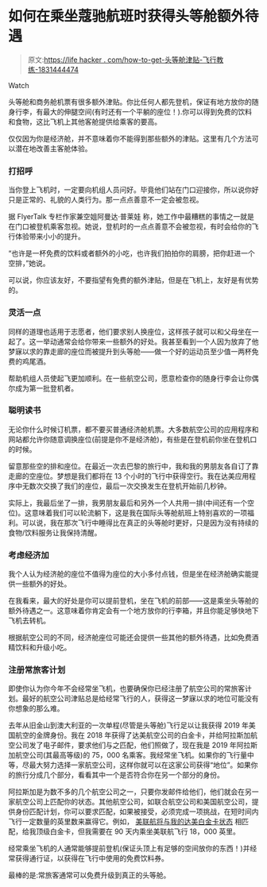 # 如何在乘坐蔻驰航班时获得头等舱额外待遇

> 原文:[https://life hacker . com/how-to-get-头等舱津贴-飞行教练-1831444474](https://lifehacker.com/how-to-get-first-class-perks-while-flying-coach-1831444474)

Watch

头等舱和商务舱机票有很多额外津贴。你比任何人都先登机，保证有地方放你的随身行李，有最大的伸腿空间(有时还有一个平躺的座位！).你可以得到免费的饮料和食物，这比飞机上其他客舱提供给乘客的要高。

仅仅因为你是经济舱，并不意味着你不能得到那些额外的津贴。这里有几个方法可以潜在地改善主客舱体验。

### 打招呼

当你登上飞机时，一定要向机组人员问好。毕竟他们站在门口迎接你，所以说你好只是正常的、礼貌的人类行为。那一点点善意不一定会被忽视。

据 FlyerTalk 专栏作家兼空姐阿曼达·普莱娃 称，她工作中最糟糕的事情之一就是在门口被登机乘客忽视。她说，登机时的一点点善意不会被忽视，有时会给你的飞行体验带来小小的提升。

“也许是一杯免费的饮料或者额外的小吃，也许我们拍拍你的肩膀，把你赶进一个空排，”她说。

可以说，你应该友好，不要指望有免费的额外津贴，但是在飞机上，友好是有优势的。

### 灵活一点

同样的道理也适用于志愿者，他们要求别人换座位，这样孩子就可以和父母坐在一起了。这一举动通常会给你带来一些额外的好处。我甚至看到一个人因为放弃了他梦寐以求的靠走廊的座位而被提升到头等舱——做一个好的运动员至少值一两杯免费的鸡尾酒。

帮助机组人员使起飞更加顺利。在一些航空公司，愿意检查你的随身行李会让你偶尔成为第一批登机者。

### 聪明读书

无论你什么时候订机票，都不要买普通经济舱机票。大多数航空公司的应用程序和网站都允许你随意调换座位(前提是你不是经济舱)，有些是在登机前你坐在登机口的时候。

留意那些空的排和座位。在最近一次去巴黎的旅行中，我和我的男朋友各自订了靠走廊的空座位。梦想是我们都将在 13 个小时的飞行中获得空行。我在达美应用程序中无数次交换了我们的座位，最后一次交换发生在登机开始前几秒钟。

实际上，我最后坐了一排，我男朋友最后和另外一个人共用一排(中间还有一个空位)。这意味着我们可以轮流躺下，这是我在国际头等舱航班上特别喜欢的一项福利。可以说，我在那次飞行中睡得比在真正的头等舱时更好，只是因为没有持续的食物/饮料服务让我保持清醒。

### 考虑经济加

我个人认为经济舱的座位不值得为座位的大小多付点钱，但是坐在经济舱确实能提供一些额外的好处。

在我看来，最大的好处是你可以提前登机，坐在飞机的前部——这是乘坐头等舱的额外待遇之一。这意味着你肯定会有一个地方放你的行李箱，并且你能足够快地下飞机去转机。

根据航空公司的不同，经济舱座位可能还会提供一些其他的额外待遇，比如免费酒精饮料和升级小吃。

### 注册常旅客计划

即使你认为你今年不会经常坐飞机，也要确保你已经注册了航空公司的常旅客计划。最好的航空公司津贴总是给经常飞行的人，获得这一梦寐以求的地位可能没有你想象的那么难。

去年从旧金山到澳大利亚的一次单程(尽管是头等舱)飞行足以让我获得 2019 年美国航空的金牌身份。我在 2018 年获得了达美航空公司的白金卡，并给阿拉斯加航空公司发了电子邮件，要求他们与之匹配，他们照做了，现在我是 2019 年阿拉斯加航空公司(其最高等级)的 75，000 名乘客。我经常坐飞机。如果你的飞行量中等，尽最大努力选择一家航空公司，这样你就可以在这家公司获得“地位”。如果你的旅行分成几个部分，看看其中一个是否符合你在另一个部分的身份。

阿拉斯加是为数不多的几个航空公司之一，只要你发邮件给他们，他们就会在另一家航空公司上匹配你的状态。其他航空公司，如联合航空公司和美国航空公司，提供身份匹配计划，你可以要求匹配，如果被接受，必须完成一项挑战，在短时间内飞行一定数量的英里数来赢得它。例如， [美联航将与我的达美白金卡状态](https://www.united.com/ual/en/us/fly/mileageplus/offers/promos/TB8230.html) 相匹配，给我顶级白金卡，但我需要在 90 天内乘坐美联航飞行 18，000 英里。

经常乘坐飞机的人通常能够提前登机(保证头顶上有足够的空间放你的东西！)并经常获得通行证，以获得在飞行中使用的免费饮料券。

最棒的是:常旅客通常可以免费升级到真正的头等舱。